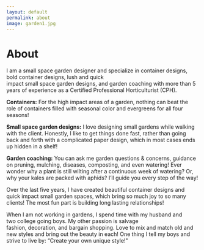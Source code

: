 ```yaml
---
layout: default
permalink: about
image: garden1.jpg
---
```


# About

I am a small space garden designer and specialize in container designs, bold container designs, lush and quick impact small space garden designs, and garden coaching with more than 5 years of experience as a Certified Professional Horticulturist (CPH).

**Containers:** For the high impact areas of a garden, nothing can beat the role of containers filled with seasonal color and evergreens for all four seasons!

**Small space garden designs:** I love designing small gardens while walking with the client. Honestly, I like to get things done fast, rather than going back and forth with a complicated paper design, which in most cases ends up hidden in a shelf!

**Garden coaching:** You can ask me garden questions & concerns, guidance on pruning, mulching, diseases, composting, and even watering! Ever wonder why a plant is still wilting after a continuous week of watering? Or, why your kales are packed with aphids? I’ll guide you every step of the way! 

Over the last five years, I have created beautiful container designs and quick impact small garden spaces, which bring so much joy to so many clients! The most fun part is building long lasting relationships!


When I am not working in gardens, I spend time with my husband and two college going boys. My other passion is salvage fashion, decoration, and bargain shopping. Love to mix and match old and new styles and bring out the beauty in each! One thing I tell my boys and strive to live by: “Create your own unique style!"

<br/>


